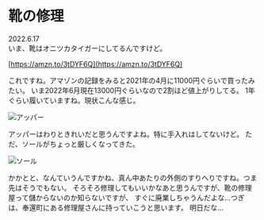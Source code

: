 # 靴の修理

2022.6.17<br />
いま、靴はオニツカタイガーにしてるんですけど。

[https://amzn.to/3tDYF6Q](https://amzn.to/3tDYF6Q)

これですね。アマゾンの記録をみると2021年の4月に11000円ぐらいで買ったみたい。
いま2022年6月現在13000円ぐらいなので2割ほど値上がりしてる。
1年ぐらい履いていますね。現状こんな感じ。

![アッパー](shoeupper.png)

アッパーはわりときれいだと思うんですよね。特に手入れはしてないけど。
ただ、ソールがちょっと厳しくなってきた。

![ソール](shoebottom.png)

かかとと、なんていうんですかね、真ん中あたりの外側のすりへりですね。つま先はそうでもない。
そろそろ修理してもいいかなあと思うんですが、靴の修理屋って儲からないのか知らないですが、
すぐに廃業しちゃうんだよな...つぎは、奉還町にある修理屋さんに持っていこうと思います。
明日だな...